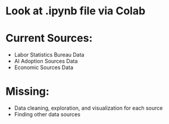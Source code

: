 # Look at .ipynb file via Colab

# Current Sources:
- Labor Statistics Bureau Data
- AI Adoption Sources Data
- Economic Sources Data


# Missing:
- Data cleaning, exploration, and visualization for each source
- Finding other data sources


